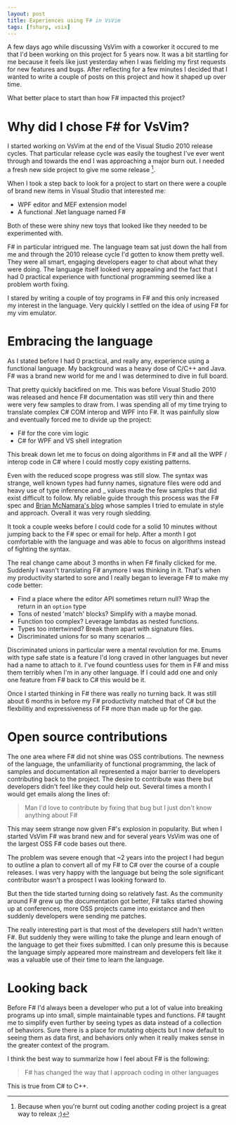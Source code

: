 ```yaml
---
layout: post
title: Experiences using F# in VsVim 
tags: [fsharp, vsix]
---
```


A few days ago while discussing VsVim with a coworker it occured to me that I'd been working on this project for 5 years now.  It was a bit startling for me because it feels like just yesterday when I was fielding my first requests for new features and bugs.  After reflecting for a few minutes I decided that I wanted to write a couple of posts on this project and how it shaped up over time.  

What better place to start than how F# impacted this project?  

# Why did I chose F# for VsVim? 

I started working on VsVim at the end of the Visual Studio 2010 release cycles.  That particular release cycle was easily the toughest I've ever went through and towards the end I was approaching a major burn out.  I needed a fresh new side project to give me some release [^1].  

When I took a step back to look for a project to start on there were a couple of brand new items in Visual Studio that interested me:

- WPF editor and MEF extension model
- A functional .Net language named F#

Both of these were shiny new toys that looked like they needed to be experimented with.  

F# in particular intrigued me.  The language team sat just down the hall from me and through the 2010 release cycle I'd gotten to know them pretty well.  They were all smart, engaging developers eager to chat about what they were doing.  The language itself looked very appealing and the fact that I had 0 practical experience with functional programming seemed like a problem worth fixing.

I stared by writing a couple of toy programs in F# and this only increased my interest in the language.  Very quickly I settled on the idea of using F# for my vim emulator.  

# Embracing the language 

As I stated before I had 0 practical, and really any, experience using a functional language.  My background was a heavy dose of C/C++ and Java.  F# was a brand new world for me and I was determined to dive in full board. 

That pretty quickly backfired on me.  This was before Visual Studio 2010 was released and hence F# documentation was still very thin and there were very few samples to draw from.  I was spending all of my time trying to translate complex C# COM interop and WPF into F#.  It was painfully slow and eventually forced me to divide up the project: 

- F# for the core vim logic 
- C# for WPF and VS shell integration

This break down let me to focus on doing algorithms in F# and all the WPF / interop code in C# where I could mostly copy existing patterns.  

Even with the reduced scope progress was still slow.  The syntax was strange, well known types had funny names, signature files were odd and heavy use of type inference and _ values made the few samples that did exist difficult to follow.  My reliable guide through this process was the F# spec and [Brian McNamara's blog](http://lorgonblog.wordpress.com/) whose samples I tried to emulate in style and approach.  Overall it was very rough sledding. 

It took a couple weeks before I could code for a solid 10 minutes without jumping back to the F# spec or email for help.  After a month I got comfortable with the language and was able to focus on algorithms instead of fighting the syntax.  

The real change came about 3 months in when F# finally clicked for me.  Suddenly I wasn't translating F# anymore I was thinking in it.  That's when my productivity started to sore and I really began to leverage F# to make my code better:

- Find a place where the editor API sometimes return null?  Wrap the return in an `option` type 
- Tons of nested 'match' blocks?  Simplify with a maybe monad.
- Function too complex?  Leverage lambdas as nested functions.
- Types too intertwined?  Break them apart with signature files. 
- Discriminated unions for so many scenarios ...  

Discriminated unions in particular were a mental revolution for me.  Enums with type safe state is a feature I'd long craved in other languages but never had a name to attach to it.  I've found countless uses for them in F# and miss them terribly when I'm in any other language.  If I could add one and only one feature from F# back to C# this would be it.  

Once I started thinking in F# there was really no turning back.  It was still about 6 months in before my F# productivity matched that of C# but the flexbilitiy and expressiveness of F# more than made up for the gap. 

# Open source contributions

The one area where F# did not shine was OSS contributions.  The newness of the language, the unfamiliarity of functional programming, the lack of samples and documentation all represented a major barrier to developers contributing back to the project.  The desire to contribute was there but developers didn't feel like they could help out.  Several times a month I would get emails along the lines of:

> Man I'd love to contribute by fixing that bug but I just don't know anything about F# 

This may seem strange now given F#'s explosion in popularity.  But when I started VsVim F# was brand new and for several years VsVim was one of the largest OSS F# code bases out there.  

The problem was severe enough that ~2 years into the project I had begun to outline a plan to convert all of my F# to C# over the course of a couple releases.  I was very happy with the language but being the sole significant contributor wasn't a prospect I was looking forward to.  

But then the tide started turning doing so relatively fast.  As the community around F# grew up the documentation got better, F# talks started showing up at conferences, more OSS projects came into existance and then suddenly developers were sending me patches.  

The really interesting part is that most of the developers still hadn't written F#.  But suddenly they were willing to take the plunge and learn enough of the language to get their fixes submitted.  I can only presume this is because the language simply appeared more mainstream and developers felt like it was a valuable use of their time to learn the language.  

# Looking back

Before F# I'd always been a developer who put a lot of value into breaking programs up into small, simple maintainable types and functions.  F# taught me to simplify even further by seeing types as data instead of a collection of behaviors.  Sure there is a place for mutating objects but I now default to seeing them as data first, and behaviors only when it really makes sense in the greater context of the program.  

I think the best way to summarize how I feel about F# is the following:

> F# has changed the way that I approach coding in other languages

This is true from C# to C++.  


[^1]: Because when you're burnt out coding another coding project is a great way to releax ;) 


